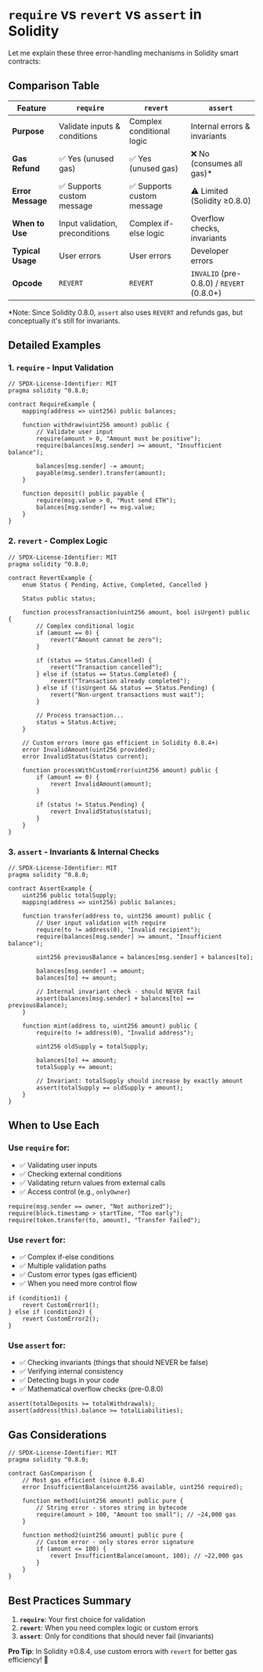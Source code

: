 # `require` vs `revert` vs `assert` in Solidity

Let me explain these three error-handling mechanisms in Solidity smart contracts:

## Comparison Table

| Feature | `require` | `revert` | `assert` |
|---------|-----------|----------|----------|
| **Purpose** | Validate inputs & conditions | Complex conditional logic | Internal errors & invariants |
| **Gas Refund** | ✅ Yes (unused gas) | ✅ Yes (unused gas) | ❌ No (consumes all gas)* |
| **Error Message** | ✅ Supports custom message | ✅ Supports custom message | ⚠️ Limited (Solidity ≥0.8.0) |
| **When to Use** | Input validation, preconditions | Complex if-else logic | Overflow checks, invariants |
| **Typical Usage** | User errors | User errors | Developer errors |
| **Opcode** | `REVERT` | `REVERT` | `INVALID` (pre-0.8.0) / `REVERT` (0.8.0+) |

*Note: Since Solidity 0.8.0, `assert` also uses `REVERT` and refunds gas, but conceptually it's still for invariants.

## Detailed Examples

### 1. `require` - Input Validation

```solidity
// SPDX-License-Identifier: MIT
pragma solidity ^0.8.0;

contract RequireExample {
    mapping(address => uint256) public balances;
    
    function withdraw(uint256 amount) public {
        // Validate user input
        require(amount > 0, "Amount must be positive");
        require(balances[msg.sender] >= amount, "Insufficient balance");
        
        balances[msg.sender] -= amount;
        payable(msg.sender).transfer(amount);
    }
    
    function deposit() public payable {
        require(msg.value > 0, "Must send ETH");
        balances[msg.sender] += msg.value;
    }
}
```

### 2. `revert` - Complex Logic

```solidity
// SPDX-License-Identifier: MIT
pragma solidity ^0.8.0;

contract RevertExample {
    enum Status { Pending, Active, Completed, Cancelled }
    
    Status public status;
    
    function processTransaction(uint256 amount, bool isUrgent) public {
        // Complex conditional logic
        if (amount == 0) {
            revert("Amount cannot be zero");
        }
        
        if (status == Status.Cancelled) {
            revert("Transaction cancelled");
        } else if (status == Status.Completed) {
            revert("Transaction already completed");
        } else if (!isUrgent && status == Status.Pending) {
            revert("Non-urgent transactions must wait");
        }
        
        // Process transaction...
        status = Status.Active;
    }
    
    // Custom errors (more gas efficient in Solidity 0.8.4+)
    error InvalidAmount(uint256 provided);
    error InvalidStatus(Status current);
    
    function processWithCustomError(uint256 amount) public {
        if (amount == 0) {
            revert InvalidAmount(amount);
        }
        
        if (status != Status.Pending) {
            revert InvalidStatus(status);
        }
    }
}
```

### 3. `assert` - Invariants & Internal Checks

```solidity
// SPDX-License-Identifier: MIT
pragma solidity ^0.8.0;

contract AssertExample {
    uint256 public totalSupply;
    mapping(address => uint256) public balances;
    
    function transfer(address to, uint256 amount) public {
        // User input validation with require
        require(to != address(0), "Invalid recipient");
        require(balances[msg.sender] >= amount, "Insufficient balance");
        
        uint256 previousBalance = balances[msg.sender] + balances[to];
        
        balances[msg.sender] -= amount;
        balances[to] += amount;
        
        // Internal invariant check - should NEVER fail
        assert(balances[msg.sender] + balances[to] == previousBalance);
    }
    
    function mint(address to, uint256 amount) public {
        require(to != address(0), "Invalid address");
        
        uint256 oldSupply = totalSupply;
        
        balances[to] += amount;
        totalSupply += amount;
        
        // Invariant: totalSupply should increase by exactly amount
        assert(totalSupply == oldSupply + amount);
    }
}
```

## When to Use Each

### Use `require` for:
- ✅ Validating user inputs
- ✅ Checking external conditions
- ✅ Validating return values from external calls
- ✅ Access control (e.g., `onlyOwner`)

```solidity
require(msg.sender == owner, "Not authorized");
require(block.timestamp > startTime, "Too early");
require(token.transfer(to, amount), "Transfer failed");
```

### Use `revert` for:
- ✅ Complex if-else conditions
- ✅ Multiple validation paths
- ✅ Custom error types (gas efficient)
- ✅ When you need more control flow

```solidity
if (condition1) {
    revert CustomError1();
} else if (condition2) {
    revert CustomError2();
}
```

### Use `assert` for:
- ✅ Checking invariants (things that should NEVER be false)
- ✅ Verifying internal consistency
- ✅ Detecting bugs in your code
- ✅ Mathematical overflow checks (pre-0.8.0)

```solidity
assert(totalDeposits >= totalWithdrawals);
assert(address(this).balance >= totalLiabilities);
```

## Gas Considerations

```solidity
// SPDX-License-Identifier: MIT
pragma solidity ^0.8.0;

contract GasComparison {
    // Most gas efficient (since 0.8.4)
    error InsufficientBalance(uint256 available, uint256 required);
    
    function method1(uint256 amount) public pure {
        // String error - stores string in bytecode
        require(amount > 100, "Amount too small"); // ~24,000 gas
    }
    
    function method2(uint256 amount) public pure {
        // Custom error - only stores error signature
        if (amount <= 100) {
            revert InsufficientBalance(amount, 100); // ~22,000 gas
        }
    }
}
```

## Best Practices Summary

1. **`require`**: Your first choice for validation
2. **`revert`**: When you need complex logic or custom errors
3. **`assert`**: Only for conditions that should never fail (invariants)

**Pro Tip**: In Solidity ≥0.8.4, use custom errors with `revert` for better gas efficiency! 🚀